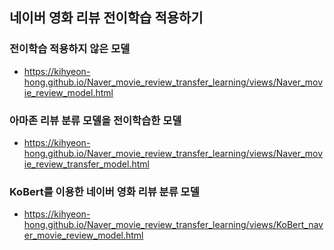 ## 네이버 영화 리뷰 전이학습 적용하기

### 전이학습 적용하지 않은 모델

- https://kihyeon-hong.github.io/Naver_movie_review_transfer_learning/views/Naver_movie_review_model.html

### 아마존 리뷰 분류 모델을 전이학습한 모델

- https://kihyeon-hong.github.io/Naver_movie_review_transfer_learning/views/Naver_movie_review_transfer_model.html

### KoBert를 이용한 네이버 영화 리뷰 분류 모델

- https://kihyeon-hong.github.io/Naver_movie_review_transfer_learning/views/KoBert_naver_movie_review_model.html

